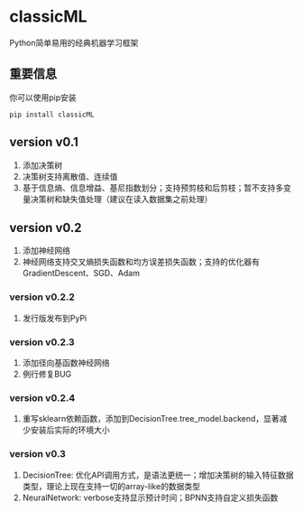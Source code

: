 # classicML 
Python简单易用的经典机器学习框架
## 重要信息

你可以使用pip安装

```shell
pip install classicML
```

## version v0.1
1. 添加决策树
2. 决策树支持离散值、连续值
3. 基于信息熵、信息增益、基尼指数划分；支持预剪枝和后剪枝；暂不支持多变量决策树和缺失值处理（建议在读入数据集之前处理）

## version v0.2
1. 添加神经网络
2. 神经网络支持交叉熵损失函数和均方误差损失函数；支持的优化器有GradientDescent、SGD、Adam

### version v0.2.2
1. 发行版发布到PyPi

### version v0.2.3

1. 添加径向基函数神经网络
2. 例行修复BUG

### version v0.2.4

1. 重写sklearn依赖函数，添加到DecisionTree.tree_model.backend，显著减少安装后实际的环境大小

### version v0.3

1. DecisionTree: 优化API调用方式，是语法更统一；增加决策树的输入特征数据类型，理论上现在支持一切的array-like的数据类型
2. NeuralNetwork: verbose支持显示预计时间；BPNN支持自定义损失函数